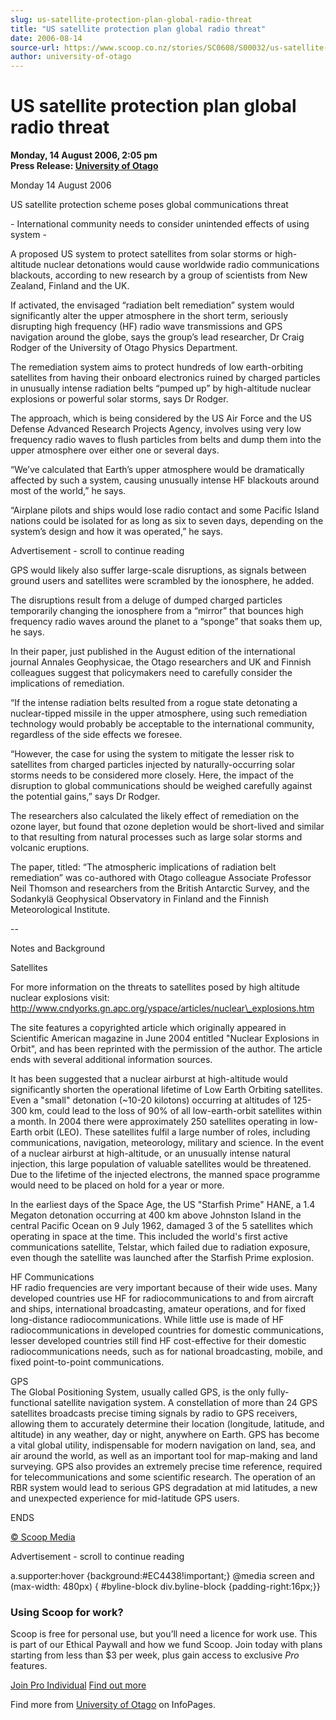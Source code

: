 ```yaml
---
slug: us-satellite-protection-plan-global-radio-threat
title: "US satellite protection plan global radio threat"
date: 2006-08-14
source-url: https://www.scoop.co.nz/stories/SC0608/S00032/us-satellite-protection-plan-global-radio-threat.htm
author: university-of-otago
---
```

US satellite protection plan global radio threat
================================================

**Monday, 14 August 2006, 2:05 pm**  
**Press Release: [University of Otago](https://info.scoop.co.nz/University_of_Otago)**

Monday 14 August 2006

US satellite protection scheme poses global communications threat

\- International community needs to consider unintended effects of using system -

A proposed US system to protect satellites from solar storms or high-altitude nuclear detonations would cause worldwide radio communications blackouts, according to new research by a group of scientists from New Zealand, Finland and the UK.

If activated, the envisaged “radiation belt remediation” system would significantly alter the upper atmosphere in the short term, seriously disrupting high frequency (HF) radio wave transmissions and GPS navigation around the globe, says the group’s lead researcher, Dr Craig Rodger of the University of Otago Physics Department.

The remediation system aims to protect hundreds of low earth-orbiting satellites from having their onboard electronics ruined by charged particles in unusually intense radiation belts “pumped up” by high-altitude nuclear explosions or powerful solar storms, says Dr Rodger.

The approach, which is being considered by the US Air Force and the US Defense Advanced Research Projects Agency, involves using very low frequency radio waves to flush particles from belts and dump them into the upper atmosphere over either one or several days.

“We’ve calculated that Earth’s upper atmosphere would be dramatically affected by such a system, causing unusually intense HF blackouts around most of the world,” he says.

“Airplane pilots and ships would lose radio contact and some Pacific Island nations could be isolated for as long as six to seven days, depending on the system’s design and how it was operated,” he says.

Advertisement - scroll to continue reading





GPS would likely also suffer large-scale disruptions, as signals between ground users and satellites were scrambled by the ionosphere, he added.

The disruptions result from a deluge of dumped charged particles temporarily changing the ionosphere from a “mirror” that bounces high frequency radio waves around the planet to a “sponge” that soaks them up, he says.

In their paper, just published in the August edition of the international journal Annales Geophysicae, the Otago researchers and UK and Finnish colleagues suggest that policymakers need to carefully consider the implications of remediation.

“If the intense radiation belts resulted from a rogue state detonating a nuclear-tipped missile in the upper atmosphere, using such remediation technology would probably be acceptable to the international community, regardless of the side effects we foresee.

“However, the case for using the system to mitigate the lesser risk to satellites from charged particles injected by naturally-occurring solar storms needs to be considered more closely. Here, the impact of the disruption to global communications should be weighed carefully against the potential gains,” says Dr Rodger.

The researchers also calculated the likely effect of remediation on the ozone layer, but found that ozone depletion would be short-lived and similar to that resulting from natural processes such as large solar storms and volcanic eruptions.

The paper, titled: “The atmospheric implications of radiation belt remediation” was co-authored with Otago colleague Associate Professor Neil Thomson and researchers from the British Antarctic Survey, and the Sodankylä Geophysical Observatory in Finland and the Finnish Meteorological Institute.

\--

  
Notes and Background

Satellites

For more information on the threats to satellites posed by high altitude nuclear explosions visit: http://www.cndyorks.gn.apc.org/yspace/articles/nuclear\_explosions.htm

The site features a copyrighted article which originally appeared in Scientific American magazine in June 2004 entitled "Nuclear Explosions in Orbit", and has been reprinted with the permission of the author. The article ends with several additional information sources.

It has been suggested that a nuclear airburst at high-altitude would significantly shorten the operational lifetime of Low Earth Orbiting satellites. Even a "small" detonation (~10-20 kilotons) occurring at altitudes of 125-300 km, could lead to the loss of 90% of all low-earth-orbit satellites within a month. In 2004 there were approximately 250 satellites operating in low-Earth orbit (LEO). These satellites fulfil a large number of roles, including communications, navigation, meteorology, military and science. In the event of a nuclear airburst at high-altitude, or an unusually intense natural injection, this large population of valuable satellites would be threatened. Due to the lifetime of the injected electrons, the manned space programme would need to be placed on hold for a year or more.

In the earliest days of the Space Age, the US "Starfish Prime" HANE, a 1.4 Megaton detonation occurring at 400 km above Johnston Island in the central Pacific Ocean on 9 July 1962, damaged 3 of the 5 satellites which operating in space at the time. This included the world's first active communications satellite, Telstar, which failed due to radiation exposure, even though the satellite was launched after the Starfish Prime explosion.

HF Communications  
HF radio frequencies are very important because of their wide uses. Many developed countries use HF for radiocommunications to and from aircraft and ships, international broadcasting, amateur operations, and for fixed long-distance radiocommunications. While little use is made of HF radiocommunications in developed countries for domestic communications, lesser developed countries still find HF cost-effective for their domestic radiocommunications needs, such as for national broadcasting, mobile, and fixed point-to-point communications.

GPS  
The Global Positioning System, usually called GPS, is the only fully-functional satellite navigation system. A constellation of more than 24 GPS satellites broadcasts precise timing signals by radio to GPS receivers, allowing them to accurately determine their location (longitude, latitude, and altitude) in any weather, day or night, anywhere on Earth. GPS has become a vital global utility, indispensable for modern navigation on land, sea, and air around the world, as well as an important tool for map-making and land surveying. GPS also provides an extremely precise time reference, required for telecommunications and some scientific research. The operation of an RBR system would lead to serious GPS degradation at mid latitudes, a new and unexpected experience for mid-latitude GPS users.

ENDS

[© Scoop Media](http://www.scoop.co.nz/about/terms.html)  

Advertisement - scroll to continue reading



a.supporter:hover {background:#EC4438!important;} @media screen and (max-width: 480px) { #byline-block div.byline-block {padding-right:16px;}}

### Using Scoop for work?

Scoop is free for personal use, but you’ll need a licence for work use. This is part of our Ethical Paywall and how we fund Scoop. Join today with plans starting from less than $3 per week, plus gain access to exclusive _Pro_ features.  
  
[Join Pro Individual](https://pro.scoop.co.nz/Individual/?from=ProIn24) [Find out more](https://pro.scoop.co.nz/using-scoop-for-work/?from=ProIn24)

Find more from [University of Otago](https://info.scoop.co.nz/University_of_Otago) on InfoPages.